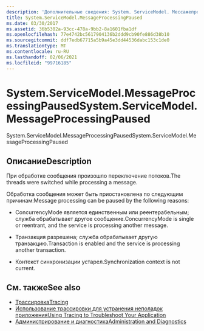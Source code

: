 ```yaml
---
description: 'Дополнительные сведения: System. ServiceModel. Мессажепроцессингпаусед'
title: System.ServiceModel.MessageProcessingPaused
ms.date: 03/30/2017
ms.assetid: 36b5302a-93cc-478a-9bb2-8a1601fba1df
ms.openlocfilehash: 77e4742bc5617904136b2ddd9cb90fe886d38b10
ms.sourcegitcommit: ddf7edb67715a5b9a45e3dd44536dabc153c1de0
ms.translationtype: MT
ms.contentlocale: ru-RU
ms.lasthandoff: 02/06/2021
ms.locfileid: "99716185"
---
```

# <a name="systemservicemodelmessageprocessingpaused"></a><span data-ttu-id="b9b6e-103">System.ServiceModel.MessageProcessingPaused</span><span class="sxs-lookup"><span data-stu-id="b9b6e-103">System.ServiceModel.MessageProcessingPaused</span></span>

<span data-ttu-id="b9b6e-104">System.ServiceModel.MessageProcessingPaused</span><span class="sxs-lookup"><span data-stu-id="b9b6e-104">System.ServiceModel.MessageProcessingPaused</span></span>  
  
## <a name="description"></a><span data-ttu-id="b9b6e-105">Описание</span><span class="sxs-lookup"><span data-stu-id="b9b6e-105">Description</span></span>  

 <span data-ttu-id="b9b6e-106">При обработке сообщения произошло переключение потоков.</span><span class="sxs-lookup"><span data-stu-id="b9b6e-106">The threads were switched while processing a message.</span></span>  
  
 <span data-ttu-id="b9b6e-107">Обработка сообщения может быть приостановлена по следующим причинам:</span><span class="sxs-lookup"><span data-stu-id="b9b6e-107">Message processing can be paused by the following reasons:</span></span>  
  
- <span data-ttu-id="b9b6e-108">ConcurrencyMode является единственным или реентерабельным; служба обрабатывает другое сообщение.</span><span class="sxs-lookup"><span data-stu-id="b9b6e-108">ConcurrencyMode is single or reentrant, and the service is processing another message.</span></span>  
  
- <span data-ttu-id="b9b6e-109">Транзакция разрешена; служба обрабатывает другую транзакцию.</span><span class="sxs-lookup"><span data-stu-id="b9b6e-109">Transaction is enabled and the service is processing another transaction.</span></span>  
  
- <span data-ttu-id="b9b6e-110">Контекст синхронизации устарел.</span><span class="sxs-lookup"><span data-stu-id="b9b6e-110">Synchronization context is not current.</span></span>  
  
## <a name="see-also"></a><span data-ttu-id="b9b6e-111">См. также</span><span class="sxs-lookup"><span data-stu-id="b9b6e-111">See also</span></span>

- [<span data-ttu-id="b9b6e-112">Трассировка</span><span class="sxs-lookup"><span data-stu-id="b9b6e-112">Tracing</span></span>](index.md)
- [<span data-ttu-id="b9b6e-113">Использование трассировки для устранения неполадок приложения</span><span class="sxs-lookup"><span data-stu-id="b9b6e-113">Using Tracing to Troubleshoot Your Application</span></span>](using-tracing-to-troubleshoot-your-application.md)
- [<span data-ttu-id="b9b6e-114">Администрирование и диагностика</span><span class="sxs-lookup"><span data-stu-id="b9b6e-114">Administration and Diagnostics</span></span>](../index.md)
